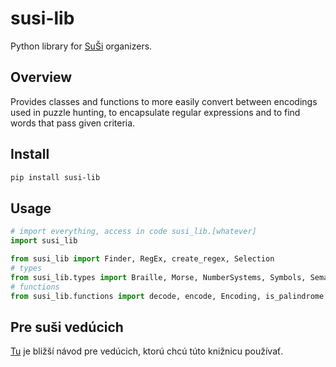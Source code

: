 # susi-lib

Python library for [SuŠi](https://susi.trojsten.sk) organizers.

## Overview

Provides classes and functions to more easily convert between
encodings used in puzzle hunting, to encapsulate regular expressions and to
find words that pass given criteria.

## Install

```bash
pip install susi-lib
```

## Usage

```python
# import everything, access in code susi_lib.[whatever]
import susi_lib
```

```python
from susi_lib import Finder, RegEx, create_regex, Selection
# types
from susi_lib.types import Braille, Morse, NumberSystems, Symbols, Semaphore
# functions
from susi_lib.functions import decode, encode, Encoding, is_palindrome
```

## Pre suši vedúcich

[Tu](./README-sk.md) je bližší návod pre vedúcich, ktorú chcú túto knižnicu používať.
